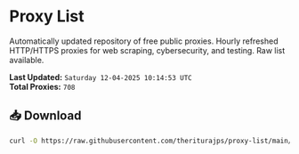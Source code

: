 # Proxy List

Automatically updated repository of free public proxies. Hourly refreshed HTTP/HTTPS proxies for web scraping, cybersecurity, and testing. Raw list available.

**Last Updated:** `Saturday 12-04-2025 10:14:53 UTC`  
**Total Proxies:** `708`

## 📥 Download
```bash
curl -O https://raw.githubusercontent.com/theriturajps/proxy-list/main/proxies.txt
